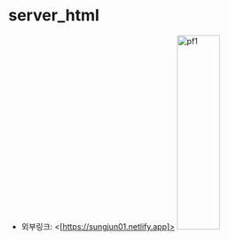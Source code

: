 # server_html
* 외부링크: <[https://sungjun01.netlify.app]>
<img src="/sourcecode/sj.jpeg" width="40%" height="30%" title="px(픽셀) 크기 설정" alt="pf1"></img>
